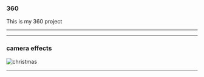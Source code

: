 ### 360

 This is my 360 project
 
 <script src="//360.vizor.io/scripts/embed.js" data-vizorurl="https://360.vizor.io/embed/v/d3mv1" ></script>
 
 ***







***


### camera effects

![christmas](techstartFilter.jpg?raw=true "Optional Title")

***

###
